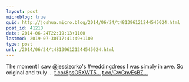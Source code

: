 ```yaml
---
layout: post
microblog: true
guid: http://joshua.micro.blog/2014/06/24/t481396121244545024.html
post_id: 41218
date: 2014-06-24T22:19:13+1100
lastmod: 2019-07-30T17:41:49+1100
type: post
url: /2014/06/24/t481396121244545024.html
---
```

The moment I saw @jessizorko's #weddingdress I was simply in awe. So original and truly ... [t.co/8psO5XWT5...](http://t.co/8psO5XWT56) [t.co/CwGnvEsBZ...](http://t.co/CwGnvEsBZN)
